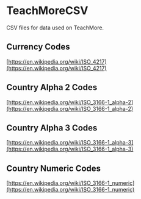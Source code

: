 # TeachMoreCSV
CSV files for data used on TeachMore.

## Currency Codes

[https://en.wikipedia.org/wiki/ISO_4217](https://en.wikipedia.org/wiki/ISO_4217)

## Country Alpha 2 Codes

[https://en.wikipedia.org/wiki/ISO_3166-1_alpha-2](https://en.wikipedia.org/wiki/ISO_3166-1_alpha-2)

## Country Alpha 3 Codes

[https://en.wikipedia.org/wiki/ISO_3166-1_alpha-3](https://en.wikipedia.org/wiki/ISO_3166-1_alpha-3)

## Country Numeric Codes

[https://en.wikipedia.org/wiki/ISO_3166-1_numeric](https://en.wikipedia.org/wiki/ISO_3166-1_numeric)

